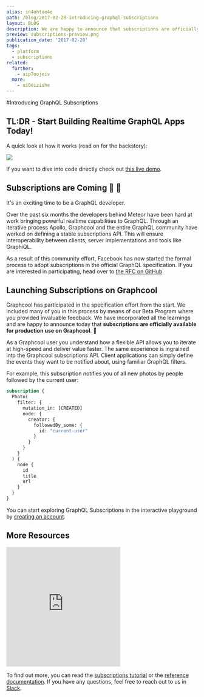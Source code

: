 ```yaml
---
alias: in4ohtae4e
path: /blog/2017-02-28-introducing-graphql-subscriptions
layout: BLOG
description: We are happy to announce that subscriptions are officially available for production use on Graphcool.
preview: subscriptions-preview.png
publication_date: '2017-02-28'
tags:
  - platform
  - subscriptions
related:
  further:
    - aip7oojeiv
  more:
    - ui0eizishe
---
```


#Introducing GraphQL Subscriptions

## TL:DR - Start Building Realtime GraphQL Apps Today!

A quick look at how it works (read on for the backstory):

![](subscriptions.gif)

If you want to dive into code directly check out [this live demo](https://demo.graph.cool/worldchat).

## Subscriptions are Coming 🎉 🚀

It's an exciting time to be a GraphQL developer.

Over the past six months the developers behind Meteor have been hard at work bringing powerful realtime capabilities to GraphQL. Through an iterative process Apollo, Graphcool and the entire GraphQL community have worked on defining a stable subscriptions API. This will ensure interoperability between clients, server implementations and tools like GraphiQL.

As a result of this community effort, Facebook has now started the formal process to adopt subscriptions in the official GraphQL specification. If you are interested in participating, head over to [the RFC on GitHub](https://github.com/facebook/graphql/pull/267).

## Launching Subscriptions on Graphcool

Graphcool has participated in the specification effort from the start. We included many of you in this process by means of our Beta Program where you provided invaluable feedback. We have incorporated all the learnings and are happy to announce today that **subscriptions are officially available for production use on Graphcool**. 🎉

As a Graphcool user you understand how a flexible API allows you to iterate at high-speed and deliver value faster. The same experience is ingrained into the Graphcool subscriptions API. Client applications can simply define the events they want to be notified about, using familiar GraphQL filters.

For example, this subscription notifies you of all new photos by people followed by the current user:

```graphql
subscription {
  Photo(
    filter: {
      mutation_in: [CREATED]
      node: {
        creator: {
          followedBy_some: {
            id: "current-user"
          }
        }
      }
    }
  ) {
    node {
      id
      title
      url
    }
  }
}
```

You can start exploring GraphQL Subscriptions in the interactive playground by [creating an account](http://console.graph.cool/signup).

## More Resources

<iframe height="315" src="https://www.youtube.com/embed/aSLF9f13o2c" frameborder="0" allowfullscreen></iframe>

To find out more, you can read the [subscriptions tutorial](https://graph.cool/docs/tutorials/worldchat-subscriptions-example-ui0eizishe) or the [reference documentation](https://graph.cool/docs/reference/simple-api/subscriptions-aip7oojeiv). If you have any questions, feel free to reach out to us in [Slack](https://slack.graph.cool).
